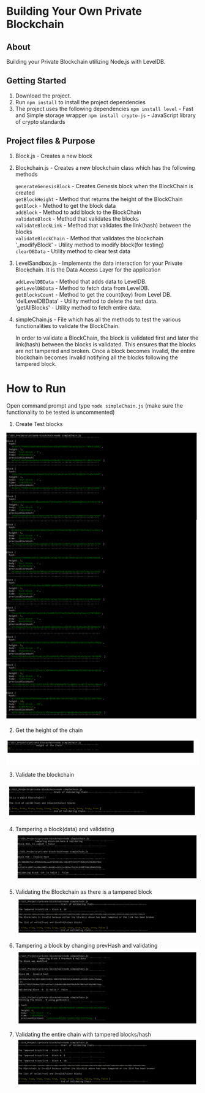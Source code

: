 # Building Your Own Private Blockchain

## About

Building your Private Blockchain utilizing Node.js with LevelDB.

## Getting Started

1. Download the project.
2. Run `npm install` to install the project dependencies
3. The project uses the following dependencies
    `npm install level` - Fast and Simple storage wrapper
    `npm install crypto-js` - JavaScript library of crypto standards

## Project files & Purpose

1. Block.js               - Creates a new block
2. Blockchain.js          - Creates a new blockchain class which has the following methods

   `generateGenesisBlock` - Creates Genesis block when the BlockChain is created <br>
   `getBlockHeight`       - Method that returns the height of the BlockChain <br>
   `getBlock`             - Method to get the block data <br>
   `addBlock`             - Method to add block to the BlockChain <br>
   `validateBlock`        - Method that validates the blocks <br>
   `validateBlockLink`    - Method that validates the link(hash) between the blocks <br>
   `validateBlockChain`   - Method that validates the blockchain <br>
   '_modifyBlock'         - Utility method to modify block(for testing) <br>
   `clearDBData`          - Utility method to clear test data <br>

3. LevelSandbox.js        - Implements the data interaction for your Private Blockchain. It is the Data Access Layer for the application

    `addLevelDBData`      - Method that adds data to LevelDB. <br>
    `getLevelDBData`      - Method to fetch data from LevelDB. <br>
    `getBlocksCount`      - Method to get the count(key) from Level DB. <br>
    'delLevelDBData'      - Utility method to delete the test data. <br>
    'getAllBlocks'        - Utility method to fetch entire data.<br>

4. simpleChain.js         - File which has all the methods to test the various functionalities to validate the BlockChain.

   In order to validate a BlockChain, the block is validated first and later the link(hash) between the blocks is validated. This ensures that the blocks are not tampered and broken. Once a block becomes Invalid, the entire blockchain becomes Invalid notifying all the blocks following the tampered block.

# How to Run

Open command prompt and type `node simpleChain.js` (make sure the functionality to be tested is uncommented)

1. Create Test blocks 

![Screenshot of the test blocks](https://github.com/gowrieswaran/private-blockchain/blob/master/screenshots/Testblocks-10.png)

2. Get the height of the chain

![Height of the chain](https://github.com/gowrieswaran/private-blockchain/blob/master/screenshots/heightbc.png)

3. Validate the blockchain

![Validating the blockchain](https://github.com/gowrieswaran/private-blockchain/blob/master/screenshots/validate-chain.png)

4. Tampering a block(data) and validating
![Tampered block](https://github.com/gowrieswaran/private-blockchain/blob/master/screenshots/tamp-validate.png)

5. Validating the Blockchain as there is a tampered block
![Invalid Blockchain](https://github.com/gowrieswaran/private-blockchain/blob/master/screenshots/invalid-bc.png)

6. Tampering a block by changing prevHash and validating
![Tampered Hash](https://github.com/gowrieswaran/private-blockchain/blob/master/screenshots/tamp-hash-val.png)

7. Validating the entire chain with tampered blocks/hash
![Invalid blockchain](https://github.com/gowrieswaran/private-blockchain/blob/master/screenshots/invalid-bc1.png)
